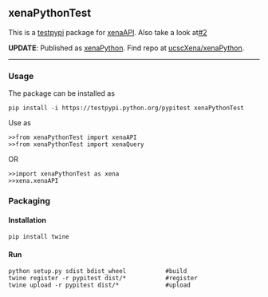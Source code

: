 ## xenaPythonTest
This is a [testpypi](https://testpypi.python.org/pypi) package for [xenaAPI](https://github.com/jingchunzhu/cgDataNew/tree/master/xena).
Also take a look at[#2](https://github.com/ucscXena/python-scripts/issues/2)

**UPDATE**: Published as [xenaPython](https://pypi.python.org/pypi/xenaPython). Find repo at [ucscXena/xenaPython](https://github.com/ucscXena/xenaPython).


---------
### Usage


The package can be installed as
 
    pip install -i https://testpypi.python.org/pypitest xenaPythonTest 

Use as 

    >>from xenaPythonTest import xenaAPI
    >>from xenaPythonTest import xenaQuery
 
 OR
 
    >>import xenaPythonTest as xena
    >>xena.xenaAPI                
    
    


### Packaging 


#### Installation 
    pip install twine
    
    
#### Run
    python setup.py sdist bdist_wheel           #build
    twine register -r pypitest dist/*           #register 
    twine upload -r pypitest dist/*             #upload 
